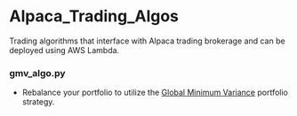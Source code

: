 # Alpaca_Trading_Algos

Trading algorithms that interface with Alpaca trading brokerage and can be deployed using AWS Lambda.

### gmv_algo.py
- Rebalance your portfolio to utilize the [Global Minimum Variance](https://faculty.washington.edu/ezivot/econ424/portfolioTheoryMatrix-BEAMER.pdf) portfolio strategy.
